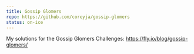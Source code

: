 ```yaml
---
title: Gossip Glomers
repo: https://github.com/coreyja/gossip-glomers
status: on-ice
---
```


My solutions for the Gossip Glomers Challenges: <https://fly.io/blog/gossip-glomers/>
